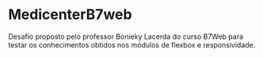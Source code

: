 # MedicenterB7web
Desafio proposto pelo professor Bonieky Lacerda do curso B7Web para testar os conhecimentos obtidos nos módulos de flexbox e responsividade.
